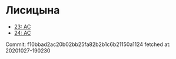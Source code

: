 # Лисицына
- [23: AC](23.md)
- [24: AC](24.md)

Commit: f10bbad2ac20b02bb25fa82b2b1c6b21150a1124
 fetched at: 20201027-190230
